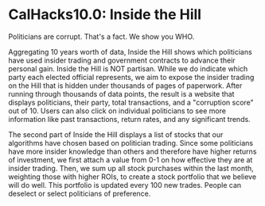 # CalHacks10.0: Inside the Hill
 
Politicians are corrupt. That's a fact. We show you WHO.


Aggregating 10 years worth of data, Inside the Hill shows which politicians have used insider trading and government contracts to advance their personal gain. Inside the Hill is NOT partisan. While we do indicate which party each elected official represents, we aim to expose the insider trading on the Hill that is hidden under thousands of pages of paperwork. After running through thousands of data points, the result is a website that displays politicians, their party, total transactions, and a "corruption score" out of 10. Users can also click on individual politicians to see more information like past transactions, return rates, and any significant trends.


The second part of Inside the Hill displays a list of stocks that our algorithms have chosen based on politician trading. Since some politicians have more insider knowledge than others and therefore have higher returns of investment, we first attach a value from 0-1 on how effective they are at insider trading. Then, we sum up all stock purchases within the last month, weighting those with higher ROIs, to create a stock portfolio that we believe will do well. This portfolio is updated every 100 new trades. People can deselect or select politicians of preference.

